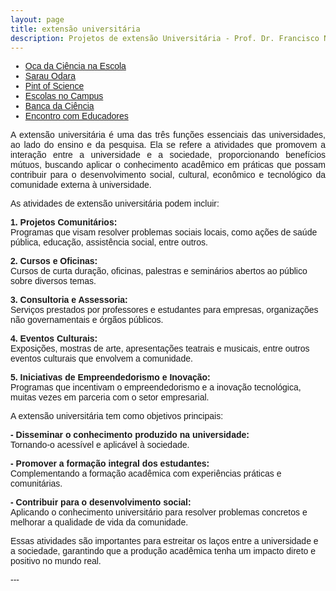 ```yaml
---
layout: page
title: extensão universitária
description: Projetos de extensão Universitária - Prof. Dr. Francisco Nascimento
---
```

<html lang="pt-BR">
<head>
    <meta charset="UTF-8">
    <meta name="viewport" content="width=device-width, initial-scale=1.0">
    <title>Menu de Navegação</title>
    <style>
        body {
            font-family: Arial, sans-serif;
        }
        .menu {
            background-color: #333;
            overflow: hidden;
        }
        .menu a {
            float: left;
            display: block;
            color: white;
            text-align: center;
            padding: 14px 16px;
            text-decoration: none;
        }
        .menu a:hover {
            background-color: #ddd;
            color: black;
        }
        .content {
            padding: 20px;
        }
    </style>
</head>
<body>
<div class="navbar">
  <div class="navbar-inner">
      <ul class="nav">
          <li><a href= "/pages/extensao/extensao_oca.html">Oca da Ciência na Escola</a></li>
          <li><a href= "/pages/extensao/extensao_sarau.html">Sarau Odara</a></li>
          <li><a href= "/pages/extensao/extensao_pint.html">Pint of Science</a></li>
            <li><a href= "/pages/extensao/extensao_esc_campus.html">Escolas no Campus</a></li>
            <li><a href= "/pages/extensao/extensao_banca.html">Banca da Ciência</a></li>
            <li><a href= "/pages/extensao/extensao_encontro.html">Encontro com Educadores</a></li>
      </ul>
  </div>
</div>
<p>
<p>
<p style="text-align: justify;">
A extensão universitária é uma das três funções essenciais das universidades, ao lado do ensino e da pesquisa. Ela se refere a atividades que promovem a interação entre a universidade e a sociedade, proporcionando benefícios mútuos, buscando aplicar o conhecimento acadêmico em práticas que possam contribuir para o desenvolvimento social, cultural, econômico e tecnológico da comunidade externa à universidade.
<p>
As atividades de extensão universitária podem incluir:
<p>
<b>1. Projetos Comunitários:</b> <br />
Programas que visam resolver problemas sociais locais, como ações de saúde pública, educação, assistência social, entre outros.
<p>
<b>2. Cursos e Oficinas:</b> <br />
Cursos de curta duração, oficinas, palestras e seminários abertos ao público sobre diversos temas.
<p>
<b>3. Consultoria e Assessoria:</b> <br />
Serviços prestados por professores e estudantes para empresas, organizações não governamentais e órgãos públicos.
<p>
<b>4. Eventos Culturais:</b> <br />
Exposições, mostras de arte, apresentações teatrais e musicais, entre outros eventos culturais que envolvem a comunidade.
<p>
<b>5. Iniciativas de Empreendedorismo e Inovação:</b> <br />
Programas que incentivam o empreendedorismo e a inovação tecnológica, muitas vezes em parceria com o setor empresarial.
<p>

A extensão universitária tem como objetivos principais:
<p>
<b>- Disseminar o conhecimento produzido na universidade:</b><br /> Tornando-o acessível e aplicável à sociedade.
<p>
<b>- Promover a formação integral dos estudantes:</b> <br />
Complementando a formação acadêmica com experiências práticas e comunitárias.
<p>
<b>- Contribuir para o desenvolvimento social:</b><br />
Aplicando o conhecimento universitário para resolver problemas concretos e melhorar a qualidade de vida da comunidade.
<p>
Essas atividades são importantes para estreitar os laços entre a universidade e a sociedade, garantindo que a produção acadêmica tenha um impacto direto e positivo no mundo real.
</p>
---  
